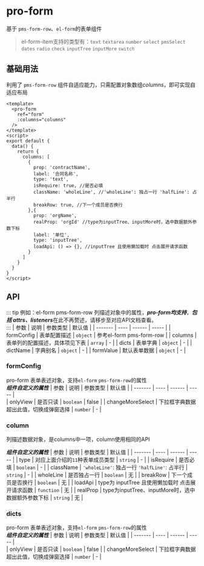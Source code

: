 ---
---
# pro-form
基于 `pms-form-row`、`el-form`的表单组件  
> el-form-item支持的类型有：`text` `textarea` `number` `select` `pmsSelect` `dates` `radio` `check` `inputTree` `inputMore` `switch`

## 基础用法
利用了 `pms-form-row` 组件自适应能力，只需配置对象数组*columns*，即可实现自适应布局
```vue
<template>
  <pro-form 
    ref="form"
    :columns="columns"
  />
</template>
<script>
export default {
  data() {
    return {
      columns: [
        {
          prop: 'contractName',
          label: '合同名称',
          type: 'text',
          isRequire: true, //是否必填
          className: 'wholeLine', //'wholeLine': 独占一行 'halfLine': 占半行
          breakRow: true, //下一个成员是否换行
        },{
          prop: 'orgName',
          realProp: 'orgId' //type为inputTree、inputMore时，选中数据额外参数下标 
          label: '单位',
          type: 'inputTree',
          loadApi: () => {}, //inputTree 且使用懒加载时 点击展开请求函数
        }
      ]
    }
  }
}
</script>
```
## API
::: tip
例如：el-form pms-form-row 列描述对象中的属性，***pro-form均支持***，***包括 attrs、listeners***在此不再赘述，请移步至对应API文档查看。  
:::
| 参数 | 说明 | 参数类型 | 默认值 |
| ------- | ---- | ------ | ----- |
| formConfig | 表单配置描述  | `object` | 参考el-form pms-form-row |
| columns    | 表单列的配置描述，具体项见下表  | `array` | - |
| dicts      | 表单字典  | `object` | - |
| dictName   | 字典别名  | `object` | - |
| formValue  | 默认表单数据  | `object` | - |

### formConfig
pro-form 表单表述对象，支持`el-form` `pms-form-row`的属性  
***组件自定义的属性***
| 参数 | 说明 | 参数类型 | 默认值 |
| ------- | ---- | ------ | ----- |  
| onlyView | 是否只读  | `boolean` | false |
| changeMoreSelect | 下拉框字典数据超出此值，切换成弹窗选择  | `number` | - |

### column
列描述数据对象，是columns中一项，column使用相同的API  

***组件自定义的属性***
| 参数 | 说明 | 参数类型 | 默认值 |
| ------- | ---- | ------ | ----- |
| type       | 对应上面介绍的`11`种表单成员类型  | `string` | - |
| isRequire  | 是否必填  | `boolean` | - |
| className  | `'wholeLine'`: 独占一行 `'halfLine'`: 占半行  | `string` | - |
| wholeLine  | 是否独占一行  | `boolean` | 无 |
| breakRow   | 下一个成员是否换行  | `boolean` | 无 |
| loadApi   | type为 inputTree 且使用懒加载时 点击展开请求函数  | `function` | 无 |
| realProp   | type为inputTree、inputMore时，选中数据额外参数下标  | `string` | 无 |

### dicts
pro-form 表单表述对象，支持`el-form` `pms-form-row`的属性  
***组件自定义的属性***
| 参数 | 说明 | 参数类型 | 默认值 |
| ------- | ---- | ------ | ----- |  
| onlyView | 是否只读  | `boolean` | false |
| changeMoreSelect | 下拉框字典数据超出此值，切换成弹窗选择  | `number` | - |




